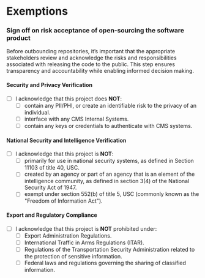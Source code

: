 # Exemptions

### Sign off on risk acceptance of open-sourcing the software product

Before outbounding repositories, it’s important that the appropriate stakeholders review and acknowledge the risks and responsibilities associated with releasing the code to the public. This step ensures transparency and accountability while enabling informed decision making.

#### Security and Privacy Verification
- [ ] I acknowledge that this project does **NOT**:
  - [ ] contain any PII/PHI, or create an identifiable risk to the privacy of an individual.
  - [ ] interface with any CMS Internal Systems. 
  - [ ] contain any keys or credentials to authenticate with CMS systems.

#### National Security and Intelligence Verification
- [ ] I acknowledge that this project is **NOT**:
  - [ ] primarily for use in national security systems, as defined in Section 11103 of title 40, USC.
  - [ ] created by an agency or part of an agency that is an element of the intelligence community, as defined in section 3(4) of the National Security Act of 1947.
  - [ ] exempt under section 552(b) of title 5, USC (commonly known as the "Freedom of Information Act").

#### Export and Regulatory Compliance
- [ ] I acknowledge that this project is **NOT** prohibited under:
  - [ ] Export Administration Regulations.
  - [ ] International Traffic in Arms Regulations (ITAR).
  - [ ] Regulations of the Transportation Security Administration related to the protection of sensitive information.
  - [ ] Federal laws and regulations governing the sharing of classified information.
